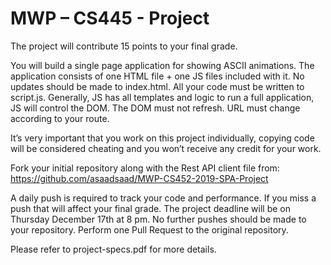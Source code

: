 # MWP – CS445 - Project
The project will contribute 15 points to your final grade.
  
You will build a single page application for showing ASCII animations. The application consists of one HTML file + one JS files included with it. No updates should be made to index.html. All your code must be written to script.js. Generally, JS has all templates and logic to run a full application, JS will control the DOM. The DOM must not refresh. URL must change according to your route.  
  
It’s very important that you work on this project individually, copying code will be considered cheating and you won’t receive any credit for your work.  
  
Fork your initial repository along with the Rest API client file from:  https://github.com/asaadsaad/MWP-CS452-2019-SPA-Project  
  
A daily push is required to track your code and performance. If you miss a push that will affect your final grade. 
The project deadline will be on Thursday December 17th at 8 pm. No further pushes should be made to your repository. Perform one Pull Request to the original repository.  

Please refer to project-specs.pdf for more details.
